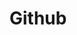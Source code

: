 # **Github**

[5个隐藏的GitHub神技巧，助你秒变大佬]: https://www.bilibili.com/video/BV1q54y1f7h6?spm_id_from=333.851.b_7265636f6d6d656e64.1



